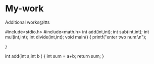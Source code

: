 # My-work
Additional works@ltts

#include<stdio.h>
#include<math.h>
int add(int,int);
int sub(int,int);
int mul(int,int);
int divide(int,int);
void main()
{
   printf("enter two num:\n");
   
}

int add(int a,int b )
{
     int sum = a+b;
    return sum;
}
